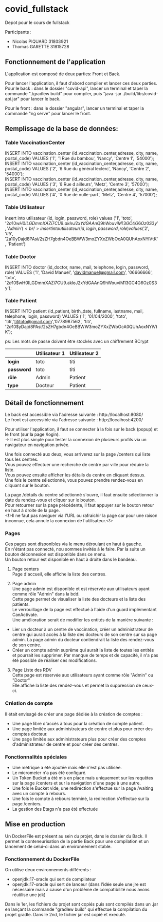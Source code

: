 # covid_fullstack
Depot pour le cours de fullstack


Participants :
- Nicolas PIQUARD 31803921
- Thomas GARETTE 31815728

## Fonctionnement de l'application

L'application est composé de deux parties: Front et Back.

Pour lancer l'application, il faut d'abord compiler et lancer ces deux parties.
Pour le back : dans le dossier "covid-api", lancer un terminal et taper la commande "./gradlew build" pour compiler, 
  puis "java -jar ./build/libs/covid-api.jar" pour lancer le back.
  
Pour le front : dans le dossier "angular", lancer un terminal et taper la commande "ng serve" pour lancer le front.

## Remplissage de la base de données:

### Table VaccinationCenter
INSERT INTO vaccination_center (id_vaccination_center,adresse, city, name, postal_code) VALUES ('1', '1 Rue du bambou', 'Nancy', 'Centre 1', '54000');
<br/>INSERT INTO vaccination_center (id_vaccination_center,adresse, city, name, postal_code) VALUES ('2', '6 Rue du général leclerc', 'Nancy', 'Centre 2', '54000');
<br/>INSERT INTO vaccination_center (id_vaccination_center,adresse, city, name, postal_code) VALUES ('3', '6 Rue d ailleurs', 'Metz', 'Centre 3', '57000');
<br/>INSERT INTO vaccination_center (id_vaccination_center,adresse, city, name, postal_code) VALUES ('4', '0 Rue de nulle-part', 'Metz', 'Centre 4', '57000');

### Table Utilisateur
insert into utilisateur (id, login, password, role) values ('1', 'toto', '$2a$10$wH0ILGDmmXAZi7CU9.akleJ2xYdGAAnQ9hWouviM13GC4G6Oz0S3y', 'Admin')
<br/>insert into utilisateur (id, login, password, role) values ('2', 'titi', '$2a$10$yDajd8PAsi/2sZH7gbdn4OeBBWW3moZYXxZWbOcA0QUhAoxNYiVtK', 'Patient')

### Table Doctor
INSERT INTO doctor (id_doctor, name, mail, telephone, login, password, role) VALUES ('1', 'David Manuel', 'davidmanuel@gmail.com', '06666666', 'toto', '$2a$10$wH0ILGDmmXAZi7CU9.akleJ2xYdGAAnQ9hWouviM13GC4G6Oz0S3y');

### Table Patient
INSERT INTO patient (id_patient, birth_date, fullname, lastname, mail, telephone, login, password) VALUES ('1', '01/04/2000', 'toto', 'titi','tititoto@gmail.com','0778987562', 'titi', '$2a$10$yDajd8PAsi/2sZH7gbdn4OeBBWW3moZYXxZWbOcA0QUhAoxNYiVtK');

ps: Les mots de passe doivent être stockés avec un chiffrement BCrypt
 
|  | **Utilisateur 1** | **Utilisateur 2** |
| --- | --- | --- |
| **login** | toto | titi |
| **password** | toto | titi |
| **rôle** | Admin | Patient |
| **type** | Docteur | Patient |



## Détail de fonctionnement

Le back est accessible via l'adresse suivante : http://localhost:8080/
<br/>Le front est accessible via l'adresse suivante : http://localhost:4200/

Pour utiliser l'application, il faut se connecter à la fois sur le back (popup) et le front (sur la page /login).
<br/>-> Il est plus simple pour tester la connexion de plusieurs profils via un navigateur en navigation privée.

Une fois connecté aux deux, vous arriverez sur la page /centers qui liste tous les centres.
<br/>Vous pouvez effectuer une recherche de centre par ville pour réduire la liste.
<br/>Vous pouvez ensuite afficher les détails du centre en cliquant dessus.
<br/>Une fois le centre sélectionné, vous pouvez prendre rendez-vous en cliquant sur le bouton.

La page /détails du centre sélectionné s'ouvre, il faut ensuite sélectionner la date du rendez-vous et cliquer sur le bouton.
<br/>Pour retourner sur la page précédente, il faut appuyer sur le bouton retour en haut à droite de la page.
<br/><!>Il ne faut pas naviguer via l'URL ou rafraichir la page car pour une raison inconnue, cela annule la connexion de l'utilisateur.<!>

### Pages 
Ces pages sont disponibles via le menu déroulant en haut à gauche.
<br/>En n'étant pas connecté, nou sommes invités à le faire. Par la suite un bouton déconnexion est disponible dans ce menu.
<br/>Un bouton retour est disponible en haut à droite dans le bandeau.
1) Page centers
<br/>Page d'accueil, elle affiche la liste des centres.

2) Page admin
<br/>Une page admin est disponible et est réservée aux utilisateurs ayant comme rôle "Admin" dans la bdd.
<br/>Cette page permet de visualiser la liste des docteurs et la liste des patients.
<br/>Le verrouillage de la page est effectué à l'aide d'un guard implémentant CanActivate.
<br/>Une amélioration serait de modifier les entités de la manière suivante :
- Lier un docteur à un centre de vaccination, créer un administrateur de centre qui aurait accès à la liste des docteurs de son centre sur sa page admin. La page admin du docteur contiendrait la liste des rendez-vous de son centre.
- Créer un compte admin suprême qui aurait la liste de toutes les entités et pourrait les supprimer.
Par manque de temps et de capacité, il n'a pas été possible de réaliser ces modifications.

3) Page Liste des RDV
<br/>Cette page est réservée aux utilisateurs ayant comme rôle "Admin" ou "Doctor"
<br/>Elle affiche la liste des rendez-vous et permet la suppression de ceux-ci.

### Création de compte
Il était envisagé de créer une page dédiée à la création de comptes :
- Une page libre d'accès à tous pour la création de compte patient.
- Une page limitée aux administrateurs de centre et plus pour créer des comptes docteur.
- Une page limitée aux administrateurs plus pour créer des comptes d'administrateur de centre et pour créer des centres.

### Fonctionnalités spéciales
- Une métrique a été ajoutée mais elle n'est pas utilisée.
- Le micrometer n'a pas été configuré.
- Un Token Bucket a été mis en place mais uniquement sur les requêtes sur la page /centers et sur la navigation d'une page à une autre.
- Une fois le Bucket vide, une redirection s'effectue sur la page /waiting avec un compte à rebours.
- Une fois le compte à rebours terminé, la redirection s'effectue sur la page /centers.
- La gestion des Etags n'a pas été effectuée

## Mise en production
Un DockerFile est présent au sein du projet, dans le dossier du Back.
Il permet la conteneurisation de la partie Back pour une compilation et un lancement de celui-ci dans un environnement stable.

### Fonctionnement du DockerFile
On utilise deux environnements différents :
- openjdk:17-oracle qui sert de compilateur
- openjdk:17-oracle qui sert de lanceur (dans l'idée seule une jre est nécessaire mais à cause d'un problème de compatibilité nous avons réutilisé une jdk)

Dans le 1er, les fichiers du projet sont copiés puis sont compilés dans un .jar en lançant la commande "gradlew build" qui effectue la compilation du projet gradle.
Dans le 2nd, le fichier jar est copié et executé.
